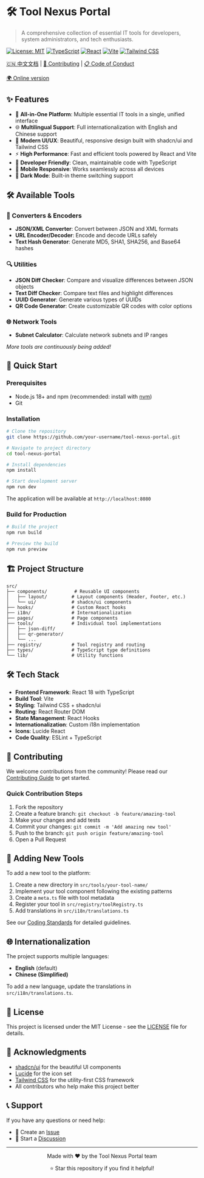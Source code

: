 # 🛠️ Tool Nexus Portal

> A comprehensive collection of essential IT tools for developers, system administrators, and tech enthusiasts.

[![License: MIT](https://img.shields.io/badge/License-MIT-yellow.svg)](https://opensource.org/licenses/MIT)
[![TypeScript](https://img.shields.io/badge/TypeScript-007ACC?logo=typescript&logoColor=white)](https://www.typescriptlang.org/)
[![React](https://img.shields.io/badge/React-20232A?logo=react&logoColor=61DAFB)](https://reactjs.org/)
[![Vite](https://img.shields.io/badge/Vite-646CFF?logo=vite&logoColor=white)](https://vitejs.dev/)
[![Tailwind CSS](https://img.shields.io/badge/Tailwind_CSS-38B2AC?logo=tailwind-css&logoColor=white)](https://tailwindcss.com/)

[🇨🇳 中文文档](./README_zh.md) | [🤝 Contributing](./CONTRIBUTING.md) | [📋 Code of Conduct](./CODE_OF_CONDUCT.md)

[🌍 Online version](https://www.tool-nexus.pro/)


## ✨ Features

- 🎯 **All-in-One Platform**: Multiple essential IT tools in a single, unified interface
- 🌐 **Multilingual Support**: Full internationalization with English and Chinese support
- 🎨 **Modern UI/UX**: Beautiful, responsive design built with shadcn/ui and Tailwind CSS
- ⚡ **High Performance**: Fast and efficient tools powered by React and Vite
- 🔧 **Developer Friendly**: Clean, maintainable code with TypeScript
- 📱 **Mobile Responsive**: Works seamlessly across all devices
- 🌙 **Dark Mode**: Built-in theme switching support

## 🛠️ Available Tools

### 🔄 Converters & Encoders
- **JSON/XML Converter**: Convert between JSON and XML formats
- **URL Encoder/Decoder**: Encode and decode URLs safely
- **Text Hash Generator**: Generate MD5, SHA1, SHA256, and Base64 hashes

### 🔍 Utilities
- **JSON Diff Checker**: Compare and visualize differences between JSON objects
- **Text Diff Checker**: Compare text files and highlight differences
- **UUID Generator**: Generate various types of UUIDs
- **QR Code Generator**: Create customizable QR codes with color options

### 🌐 Network Tools
- **Subnet Calculator**: Calculate network subnets and IP ranges

*More tools are continuously being added!*

## 🚀 Quick Start

### Prerequisites

- Node.js 18+ and npm (recommended: install with [nvm](https://github.com/nvm-sh/nvm))
- Git

### Installation

```bash
# Clone the repository
git clone https://github.com/your-username/tool-nexus-portal.git

# Navigate to project directory
cd tool-nexus-portal

# Install dependencies
npm install

# Start development server
npm run dev
```

The application will be available at `http://localhost:8080`

### Build for Production

```bash
# Build the project
npm run build

# Preview the build
npm run preview
```

## 🏗️ Project Structure

```
src/
├── components/          # Reusable UI components
│   ├── layout/         # Layout components (Header, Footer, etc.)
│   └── ui/             # shadcn/ui components
├── hooks/              # Custom React hooks
├── i18n/               # Internationalization
├── pages/              # Page components
├── tools/              # Individual tool implementations
│   ├── json-diff/
│   ├── qr-generator/
│   └── ...
├── registry/           # Tool registry and routing
├── types/              # TypeScript type definitions
└── lib/                # Utility functions
```

## 🛠️ Tech Stack

- **Frontend Framework**: React 18 with TypeScript
- **Build Tool**: Vite
- **Styling**: Tailwind CSS + shadcn/ui
- **Routing**: React Router DOM
- **State Management**: React Hooks
- **Internationalization**: Custom i18n implementation
- **Icons**: Lucide React
- **Code Quality**: ESLint + TypeScript

## 🤝 Contributing

We welcome contributions from the community! Please read our [Contributing Guide](./CONTRIBUTING.md) to get started.

### Quick Contribution Steps

1. Fork the repository
2. Create a feature branch: `git checkout -b feature/amazing-tool`
3. Make your changes and add tests
4. Commit your changes: `git commit -m 'Add amazing new tool'`
5. Push to the branch: `git push origin feature/amazing-tool`
6. Open a Pull Request

## 📝 Adding New Tools

To add a new tool to the platform:

1. Create a new directory in `src/tools/your-tool-name/`
2. Implement your tool component following the existing patterns
3. Create a `meta.ts` file with tool metadata
4. Register your tool in `src/registry/toolRegistry.ts`
5. Add translations in `src/i18n/translations.ts`

See our [Coding Standards](./CODING_STANDARDS.md) for detailed guidelines.

## 🌐 Internationalization

The project supports multiple languages:

- **English** (default)
- **Chinese (Simplified)**

To add a new language, update the translations in `src/i18n/translations.ts`.

## 📄 License

This project is licensed under the MIT License - see the [LICENSE](./LICENSE) file for details.

## 🙏 Acknowledgments

- [shadcn/ui](https://ui.shadcn.com/) for the beautiful UI components
- [Lucide](https://lucide.dev/) for the icon set
- [Tailwind CSS](https://tailwindcss.com/) for the utility-first CSS framework
- All contributors who help make this project better

## 📞 Support

If you have any questions or need help:

- 📧 Create an [Issue](https://github.com/sonicant/tool-nexus-portal/issues)
- 💬 Start a [Discussion](https://github.com/sonicant/tool-nexus-portal/discussions)

---

<div align="center">
  <p>Made with ❤️ by the Tool Nexus Portal team</p>
  <p>⭐ Star this repository if you find it helpful!</p>
</div>
